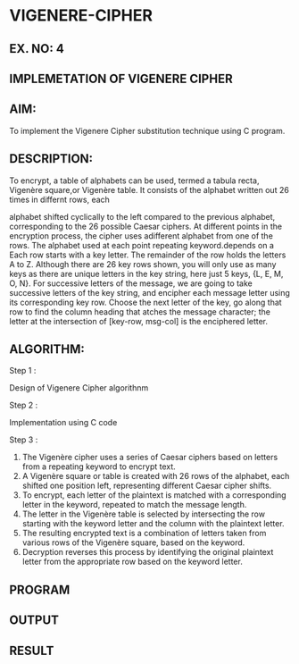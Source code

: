 # VIGENERE-CIPHER
## EX. NO: 4
 

## IMPLEMETATION OF VIGENERE CIPHER
 

## AIM:

To implement the Vigenere Cipher substitution technique using C program.

## DESCRIPTION:

To encrypt, a table of alphabets can be used, termed a tabula recta, Vigenère square,or Vigenère table. It consists of the alphabet written out 26 times in differnt rows, each
 
alphabet shifted cyclically to the left compared to the previous alphabet, corresponding to the 26 possible Caesar ciphers. At different points in the encryption process, the cipher uses adifferent alphabet from one of the rows. The alphabet used at each point repeating keyword.depends on a Each row starts with a key letter. The remainder of the row holds the letters A to Z. Although there are 26 key rows shown, you will only use as many keys as there are unique letters in the key string, here just 5 keys, {L, E, M, O, N}. For successive letters of the message, we are going to take successive letters of the key string, and encipher each message letter using its corresponding key row. Choose the next letter of the key, go along that row to find the column heading that	atches the message character; the letter at the intersection of
[key-row, msg-col] is the enciphered letter.


## ALGORITHM:

Step 1 : 

Design of Vigenere Cipher algorithnm 

Step 2 : 

Implementation using C code 

Step 3 : 

1. The Vigenère cipher uses a series of Caesar ciphers based on letters from a repeating 
keyword to encrypt text. 
2. A Vigenère square or table is created with 26 rows of the alphabet, each shifted one 
position left, representing different Caesar cipher shifts. 
3. To encrypt, each letter of the plaintext is matched with a corresponding letter in the 
keyword, repeated to match the message length. 
4. The letter in the Vigenère table is selected by intersecting the row starting with the 
keyword letter and the column with the plaintext letter. 
5. The resulting encrypted text is a combination of letters taken from various 
rows of the Vigenère square, based on the keyword. 
6. Decryption reverses this process by identifying the original plaintext letter from 
the appropriate row based on the keyword letter.

## PROGRAM

## OUTPUT

## RESULT
